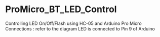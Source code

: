 # ProMicro_BT_LED_Control

Controlling LED On/Off/Flash using HC-05 and Arduino Pro Micro
Connections : refer to the diagram
LED is connected to Pin 9 of Arduino
